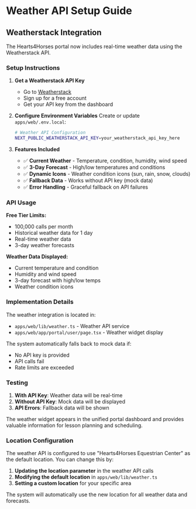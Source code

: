 # Weather API Setup Guide

## Weatherstack Integration

The Hearts4Horses portal now includes real-time weather data using the Weatherstack API.

### Setup Instructions

1. **Get a Weatherstack API Key**
   - Go to [Weatherstack](https://weatherstack.com/)
   - Sign up for a free account
   - Get your API key from the dashboard

2. **Configure Environment Variables**
   Create or update `apps/web/.env.local`:
   ```bash
   # Weather API Configuration
   NEXT_PUBLIC_WEATHERSTACK_API_KEY=your_weatherstack_api_key_here
   ```

3. **Features Included**
   - ✅ **Current Weather** - Temperature, condition, humidity, wind speed
   - ✅ **3-Day Forecast** - High/low temperatures and conditions
   - ✅ **Dynamic Icons** - Weather condition icons (sun, rain, snow, clouds)
   - ✅ **Fallback Data** - Works without API key (mock data)
   - ✅ **Error Handling** - Graceful fallback on API failures

### API Usage

**Free Tier Limits:**
- 100,000 calls per month
- Historical weather data for 1 day
- Real-time weather data
- 3-day weather forecasts

**Weather Data Displayed:**
- Current temperature and condition
- Humidity and wind speed
- 3-day forecast with high/low temps
- Weather condition icons

### Implementation Details

The weather integration is located in:
- `apps/web/lib/weather.ts` - Weather API service
- `apps/web/app/portal/user/page.tsx` - Weather widget display

The system automatically falls back to mock data if:
- No API key is provided
- API calls fail
- Rate limits are exceeded

### Testing

1. **With API Key**: Weather data will be real-time
2. **Without API Key**: Mock data will be displayed
3. **API Errors**: Fallback data will be shown

The weather widget appears in the unified portal dashboard and provides valuable information for lesson planning and scheduling.

### Location Configuration

The weather API is configured to use "Hearts4Horses Equestrian Center" as the default location. You can change this by:

1. **Updating the location parameter** in the weather API calls
2. **Modifying the default location** in `apps/web/lib/weather.ts`
3. **Setting a custom location** for your specific area

The system will automatically use the new location for all weather data and forecasts.

